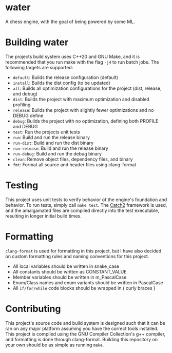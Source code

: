 # water
A chess engine, with the goal of being powered by some ML.

# Building water
The projects build system uses C++20 and GNU Make, and it is recommended that you run make with the flag `-j4` to run batch jobs. The following targets are supported:
- `default`: Builds the release configuration (default)
- `install`: Builds the dist config (to be updated)
- `all`: Builds all optimization configurations for the project (dist, release, and debug)
- `dist`: Builds the project with maximum optimization and disabled profiling
- `release`: Builds the project with slightly fewer optimizations and no DEBUG define
- `debug`: Builds the project with no optimization, defining both PROFILE and DEBUG
- `test`: Run the projects unit tests
- `run`: Build and run the release binary
- `run-dist`: Build and run the dist binary
- `run-release`: Build and run the release binary
- `run-debug`: Build and run the debug binary
- `clean`: Remove object files, dependency files, and binary
- `fmt`: Format all source and header files using clang-format

# Testing
This project uses unit tests to verify behavior of the engine's foundation and behavior. To run tests, simply call `make test`. The [Catch2](https://github.com/catchorg/Catch2) framework is used, and the amalgamated files are compiled directly into the test executable, resulting in longer initial build times.  

# Formatting
`clang-format` is used for formatting in this project, but I have also decided on custom formatting rules and naming conventions for this project.
- All local variables should be written in snake_case
- All constants should be written as CONSTANT_VALUE
- Member variables should be written in m_PascalCase
- Enum/Class names and enum variants should be written in PascalCase
- All `if/for/while` code blocks should be wrapped in { curly braces }

# Contributing
This project's source code and build system is designed such that it can be ran on any major platform assuming you have the correct tools installed. This project is compiled using the GNU Compiler Collection's g++ compiler, and formatting is done through clang-format. Building this repository on your own should be as simple as running `make`.